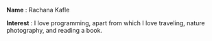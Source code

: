 **Name** : Rachana Kafle

**Interest** : I love programming, apart from which I love traveling, nature photography, and reading a book.